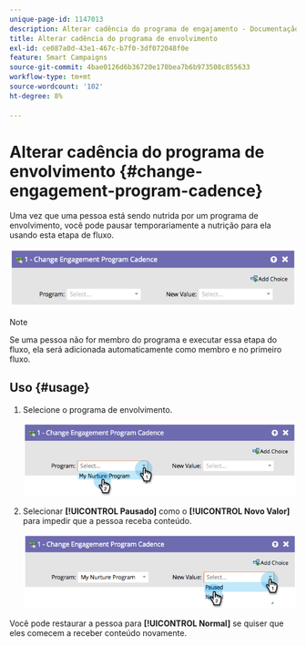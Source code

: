 ```yaml
---
unique-page-id: 1147013
description: Alterar cadência do programa de engajamento - Documentação do Marketo - Documentação do produto
title: Alterar cadência do programa de envolvimento
exl-id: ce087a0d-43e1-467c-b7f0-3df072048f0e
feature: Smart Campaigns
source-git-commit: 4bae0126d6b36720e170bea7b6b973508c855633
workflow-type: tm+mt
source-wordcount: '102'
ht-degree: 8%

---
```


# Alterar cadência do programa de envolvimento {#change-engagement-program-cadence}

Uma vez que uma pessoa está sendo nutrida por um programa de envolvimento, você pode pausar temporariamente a nutrição para ela usando esta etapa de fluxo.

![](assets/image2014-9-22-14-3a48-3a53.png)

>[!NOTE]
>
>Se uma pessoa não for membro do programa e executar essa etapa do fluxo, ela será adicionada automaticamente como membro e no primeiro fluxo.

## Uso {#usage}

1. Selecione o programa de envolvimento.

   ![](assets/image2014-9-22-14-3a49-3a27.png)

1. Selecionar **[!UICONTROL Pausado]** como o **[!UICONTROL Novo Valor]** para impedir que a pessoa receba conteúdo.

   ![](assets/image2014-9-22-14-3a49-3a31.png)

Você pode restaurar a pessoa para **[!UICONTROL Normal]** se quiser que eles comecem a receber conteúdo novamente.
